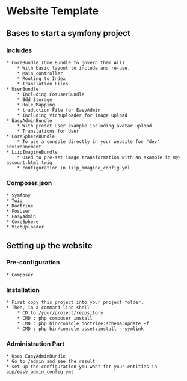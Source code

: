 # Website Template

## Bases to start a symfony project


### Includes
	* CoreBundle (One Bundle to govern them All)
		* With basic layout to include and re-use.
		* Main controller
		* Routing to Index
		* Translation Files
	* UserBundle
		* Including FosUserBundle
		* Bdd Storage
		* Role Mapping
		* traduction File for EasyAdmin
		* Including VichUploader for image upload
	* EasyAdminBundle
		* With preset User example including avatar upload
		* Translations for User
	* CoreSphereBundle
		* To use a console directly in your website for "dev" environnement
	* LiipImagineBundle
		* Used to pre-set image transformation with an example in my-account.html.twig
		* configuration in liip_imagine_config.yml
### Composer.json
	* Symfony
	* Twig
	* Doctrine
	* FosUser
	* EasyAdmin
	* CoreSphere
	* VichUploader
	
## Setting up the website
### Pre-configuration
	* Composer
### Installation
	* First copy this project into your project folder.
	* Then, in a command line shell
		* CD to /your/project/repository
		* CMD : php composer install
		* CMD : php bin/console doctrine:schema:update -f
		* CMD : php bin/console asset:install --symlink
	
### Administration Part
	* Uses EasyAdminBundle
	* Go to /admin and see the result
	* set up the configuration you want for your entities in app/easy_admin_config.yml


